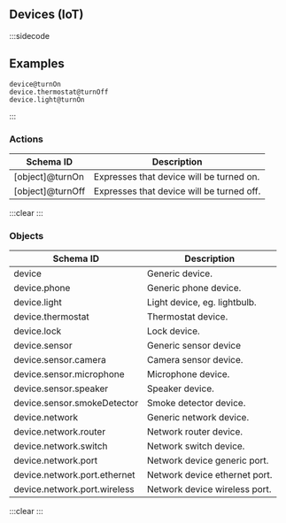 ## Devices (IoT)

:::sidecode
## Examples
```text
device@turnOn
device.thermostat@turnOff
device.light@turnOn
```
:::

### Actions

| Schema ID | Description |
| --------- | ----------- |
| [object]@turnOn | Expresses that device will be turned on. |
| [object]@turnOff | Expresses that device will be turned off. |

:::clear :::

### Objects

| Schema ID | Description |
| --------- | ----------- |
| device | Generic device. |
| device.phone | Generic phone device. |
| device.light | Light device, eg. lightbulb. |
| device.thermostat | Thermostat device. |
| device.lock | Lock device. |
| device.sensor | Generic sensor device |
| device.sensor.camera | Camera sensor device. |
| device.sensor.microphone | Microphone device. |
| device.sensor.speaker | Speaker device. |
| device.sensor.smokeDetector | Smoke detector device. |
| device.network | Generic network device. |
| device.network.router | Network router device. |
| device.network.switch | Network switch device. |
| device.network.port | Network device generic port. |
| device.network.port.ethernet | Network device ethernet port. |
| device.network.port.wireless | Network device wireless port. |

:::clear :::